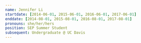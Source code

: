 ```yaml
---
name: Jennifer Li
startdate: [2014-06-01, 2015-06-01, 2016-06-01, 2017-06-01]
enddate: [2014-08-01, 2015-08-01, 2016-08-01, 2017-08-01]
pronouns: she/her/hers
position: SEP Summer Student
subsequent: Undergraduate @ UC Davis
---
```


